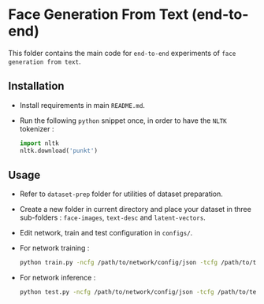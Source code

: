 # Face Generation From Text (end-to-end)

This folder contains the main code for `end-to-end` experiments of `face generation from text`.

## Installation

-   Install requirements in main `README.md`.

-   Run the following `python` snippet once, in order to have the `NLTK` tokenizer :
    ```python
    import nltk
    nltk.download('punkt')
    ```

## Usage

-   Refer to `dataset-prep` folder for utilities of dataset preparation.

-   Create a new folder in current directory and place your dataset in three sub-folders : `face-images`, `text-desc` and `latent-vectors`.

-   Edit network, train and test configuration in `configs/`.

-   For network training :
    ```bash
    python train.py -ncfg /path/to/network/config/json -tcfg /path/to/train/config/json
    ```

-   For network inference :
    ```bash
    python test.py -ncfg /path/to/network/config/json -tcfg /path/to/test/config/json
    ```
